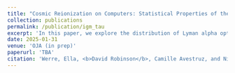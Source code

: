 ```yaml
---
title: "Cosmic Reionization on Computers: Statistical Properties of the Distributions of Mean Opacities"
collection: publications
permalink: /publication/igm_tau
excerpt: 'In this paper, we explore the distribution of Lyman alpha optical depth along simulated quasar sightlines in the Cosmic Reionization on Computers (CROC) simulations. We compare the cumulative distribution function (CDF) of optical depths to observations, subsampling the simulated sightlines appropriately. We quantify the variance in the simulated CDFs due to this subsampling.'
date: 2025-01-31
venue: 'OJA (in prep)'
paperurl: 'TBA'
citation: 'Werre, Ella, <b>David Robinson</b>, Camille Avestruz, and Nickolay Y. Gnedin. "Cosmic Reionization on Computers: Statistical Properties of the Distributions of Mean Opacities". <i>OJA</i> 2025 (in prep).'
---
```

